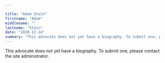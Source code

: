 ```yaml
---

title: "Adam Stein"
firstname: "Adam"
middlename: ""
lastname: "Stein"
date: "2020-12-14"
summary: "This advocate does not yet have a biography. To submit one, please contact the site administrator."
---
```

This advocate does not yet have a biography. To submit one, please contact the site administrator.

